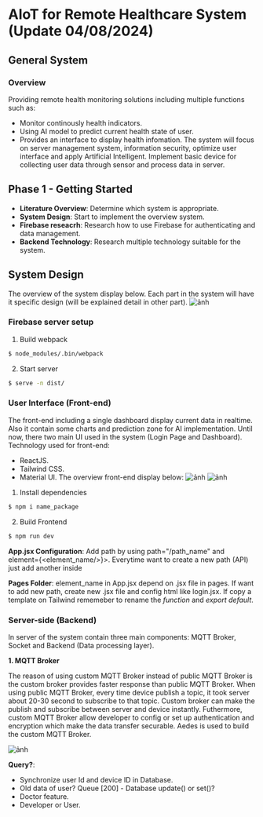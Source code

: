 # AIoT for Remote Healthcare System (Update 04/08/2024)

## General System

### Overview
Providing remote health monitoring solutions including multiple functions such as:
* Monitor continously health indicators.
* Using AI model to predict current health state of user.
* Provides an interface to display health infomation.
The system will focus on server management system, information security, optimize user interface and apply Artificial Intelligent. Implement basic device for collecting user data through sensor and process data in server.

## Phase 1 - Getting Started
- **Literature Overview**: Determine which system is appropriate.
- **System Design**: Start to implement the overview system.
- **Firebase reseacrh**: Research how to use Firebase for authenticating and data management.
- **Backend Technology**: Research multiple technology suitable for the system.

## System Design
The overview of the system display below. Each part in the system will have it specific design (will be explained detail in other part). 
![ảnh](https://github.com/user-attachments/assets/441f1d63-33ae-4a7e-a6d3-49fcb573ed70)

### Firebase server setup

1. Build webpack
```bash
$ node_modules/.bin/webpack
```
2. Start server
```bash
$ serve -n dist/
```

### User Interface (Front-end)
The front-end including a single dashboard display current data in realtime. Also it contain some charts and prediction zone for AI implementation. Until now, there two main UI used in the system (Login Page and Dashboard). 
Technology used for front-end:
* ReactJS.
* Tailwind CSS.
* Material UI.
The overview front-end display below:
![ảnh](https://github.com/user-attachments/assets/6aea23cb-41c5-40ff-b792-343b6f47f0cc)
![ảnh](https://github.com/user-attachments/assets/546b5479-fe2b-45f9-bdf2-b949f7aa3fc4)

1. Install dependencies
```bash
$ npm i name_package
```
2. Build Frontend
```bash
$ npm run dev
```

**App.jsx Configuration**: Add path by using path="/path_name" and element={<element_name/>}></Route>. Everytime want to create a new path (API) just add another <Route> inside <Routes>

**Pages Folder**: element_name in App.jsx depend on .jsx file in pages. If want to add new path, create new .jsx file and config html like login.jsx. If copy a template on Tailwind rememeber to rename the *function* and *export default*.

### Server-side (Backend)
In server of the system contain three main components: MQTT Broker, Socket and Backend (Data processing layer).

**1. MQTT Broker**

The reason of using custom MQTT Broker instead of public MQTT Broker is the custom broker provides faster response than public MQTT Broker. When using public MQTT Broker, every time device publish a topic, it took server about 20-30 second to subscribe to that topic. Custom broker can make the publish and subscribe between server and device instantly. Futhermore, custom MQTT Broker allow developer to config or set up authentication and encryption which make the data transfer securable. Aedes is used to build the custom MQTT Broker. 

![ảnh](https://github.com/user-attachments/assets/06e2f276-8c04-4465-9975-caf9ac5d4b16)

**Query?**:
* Synchronize user Id and device ID in Database.
* Old data of user? Queue [200] - Database update() or set()?
* Doctor feature.
* Developer or User.


  
